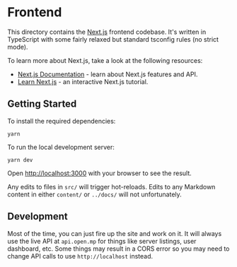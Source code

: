 # Frontend

This directory contains the [Next.js](https://nextjs.org/) frontend codebase. It's written in TypeScript with some fairly relaxed but standard tsconfig rules (no strict mode).

To learn more about Next.js, take a look at the following resources:

- [Next.js Documentation](https://nextjs.org/docs) - learn about Next.js features and API.
- [Learn Next.js](https://nextjs.org/learn) - an interactive Next.js tutorial.

## Getting Started

To install the required dependencies:

```
yarn
```

To run the local development server:

```
yarn dev
```

Open [http://localhost:3000](http://localhost:3000) with your browser to see the result.

Any edits to files in `src/` will trigger hot-reloads. Edits to any Markdown content in either `content/` or `../docs/` will not unfortunately.

## Development

Most of the time, you can just fire up the site and work on it. It will always use the live API at `api.open.mp` for things like server listings, user dashboard, etc. Some things may result in a CORS error so you may need to change API calls to use `http://localhost` instead.
